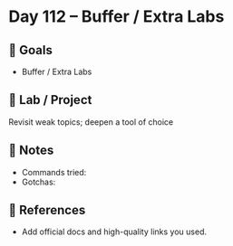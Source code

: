 # Day 112 – Buffer / Extra Labs

## 🎯 Goals
- Buffer / Extra Labs

## 🔧 Lab / Project
Revisit weak topics; deepen a tool of choice

## 📝 Notes
- Commands tried:
- Gotchas:

## 🔎 References
- Add official docs and high-quality links you used.
